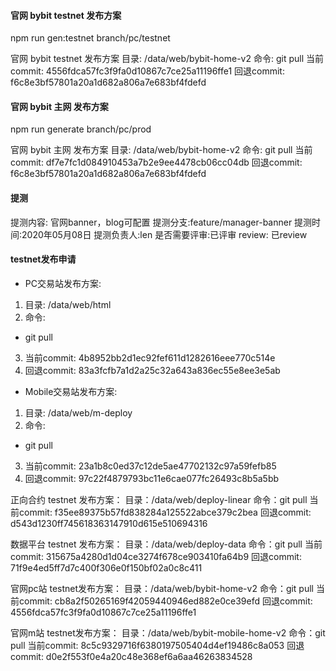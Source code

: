 #### 官网 bybit testnet 发布方案
npm run gen:testnet
branch/pc/testnet

官网 bybit testnet 发布方案
目录: /data/web/bybit-home-v2
命令: git pull
当前commit: 4556fdca57fc3f9fa0d10867c7ce25a11196ffe1
回退commit: f6c8e3bf57801a20a1d682a806a7e683bf4fdefd

#### 官网 bybit 主网 发布方案
npm run generate
branch/pc/prod

官网 bybit 主网 发布方案
目录: /data/web/bybit-home-v2
命令: git pull
当前commit: df7e7fc1d084910453a7b2e9ee4478cb06cc04db
回退commit: f6c8e3bf57801a20a1d682a806a7e683bf4fdefd

#### 提测
提测内容: 官网banner，blog可配置
提测分支:feature/manager-banner
提测时间:2020年05月08日
提测负责人:len
是否需要评审:已评审
review: 已review

#### testnet发布申请
- PC交易站发布方案:
1. 目录: /data/web/html
2. 命令:
- git pull
3. 当前commit: 4b8952bb2d1ec92fef611d1282616eee770c514e
4. 回退commit: 83a3fcfb7a1d2a25c32a643a836ec55e8ee3e5ab

- Mobile交易站发布方案:
1. 目录: /data/web/m-deploy
2. 命令:
- git pull
3. 当前commit: 23a1b8c0ed37c12de5ae47702132c97a59fefb85
4. 回退commit: 97c22f4879793bc11e6cae077fc26493c8b5a5bb


 正向合约 testnet 发布方案：
目录：/data/web/deploy-linear
命令：git pull
当前commit: f35ee89375b57fd838284a125522abce379c2bea
回退commit: d543d1230ff745618363147910d615e510694316


数据平台 testnet 发布方案：
目录：/data/web/deploy-data
命令：git pull
当前commit: 315675a4280d1d04ce3274f678ce903410fa64b9
回退commit: 71f9e4ed5ff7d7c400f306e0f150bf02a0c8c411

官网pc站 testnet发布方案：
目录：/data/web/bybit-home-v2
命令：git pull
当前commit: cb8a2f50265169f42059440946ed882e0ce39efd
回退commit: 4556fdca57fc3f9fa0d10867c7ce25a11196ffe1


官网m站 testnet发布方案：
目录：/data/web/bybit-mobile-home-v2
命令：git pull
当前commit: 8c5c9329716f6380197505404d4ef19486c8a053
回退commit: d0e2f553f0e4a20c48e368ef6a6aa46263834528